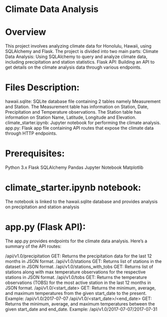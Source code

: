 # Climate Data Analysis
# Overview
This project involves analyzing climate data for Honolulu, Hawaii, using SQLAlchemy and Flask. 
The project is divided into two main parts:
Climate Data Analysis: Using SQLAlchemy to query and analyze climate data, including precipitation and station statistics.
Flask API: Building an API to get details on the climate analysis data through various endpoints.

# Files Description:
hawaii.sqlite: SQLite database file containing 2 tables namely Measurement and Station. The Measurement table has information on Station, Date, Precipitation and Temperature observations. The Station table has information on Station Name, Latitude, Longitude and Elevation.
climate_starter.ipynb: Jupyter notebook for performing the climate analysis.
app.py: Flask app file containing API routes that expose the climate data through HTTP endpoints.

# Prerequisites:
Python 3.x
Flask
SQLAlchemy
Pandas
Jupyter Notebook
Matplotlib

# climate_starter.ipynb notebook:
The notebook is linked to the hawaii.sqlite database and provides analysis on precipitation and station analysis

# app.py (Flask API):
The app.py provides endpoints for the climate data analysis. Here’s a summary of the API routes:

/api/v1.0/precipitation
GET: Returns the precipitation data for the last 12 months in JSON format.
/api/v1.0/stations
GET: Returns list of stations in the dataset in JSON format.
/api/v1.0/stations_with_tobs
GET: Returns list of stations along with max temperature observations for the respective stations in JSON format.
/api/v1.0/tobs
GET: Returns the temperature observations (TOBS) for the most active station in the last 12 months in JSON format.
/api/v1.0/<start_date>
GET: Returns the minimum, average, and maximum temperatures from the given start_date to the present.
Example: /api/v1.0/2017-07-07
/api/v1.0/<start_date>/<end_date>
GET: Returns the minimum, average, and maximum temperatures between the given start_date and end_date.
Example: /api/v1.0/2017-07-07/2017-07-31
